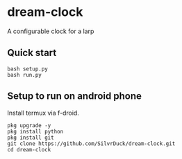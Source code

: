 # dream-clock
A configurable clock for a larp

## Quick start

```
bash setup.py
bash run.py
```

## Setup to run on android phone

Install termux via f-droid.

```
pkg upgrade -y
pkg install python
pkg install git
git clone https://github.com/SilvrDuck/dream-clock.git
cd dream-clock
```